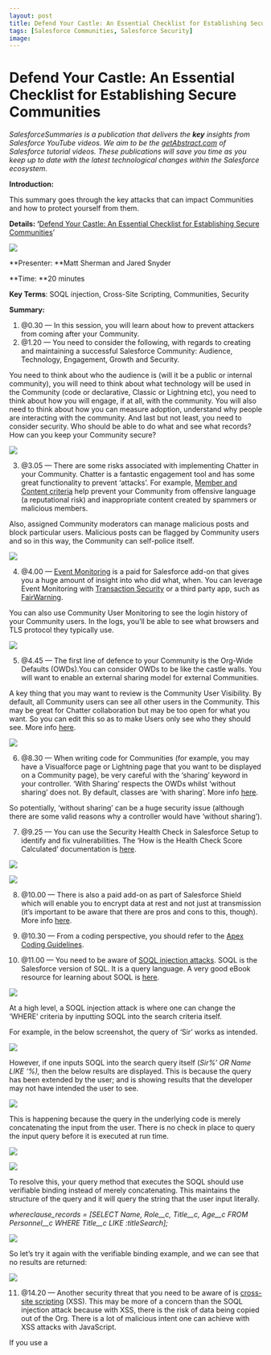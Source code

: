 ```yaml
---
layout: post
title: Defend Your Castle: An Essential Checklist for Establishing Secure Communities
tags: [Salesforce Communities, Salesforce Security]
image: 
---
```


# Defend Your Castle: An Essential Checklist for Establishing Secure Communities

*SalesforceSummaries is a publication that delivers the **key** insights from Salesforce YouTube videos. We aim to be the [getAbstract.com](https://www.getabstract.com/en/) of Salesforce tutorial videos. These publications will save you time as you keep up to date with the latest technological changes within the Salesforce ecosystem.*

**Introduction:**

This summary goes through the key attacks that can impact Communities and how to
protect yourself from them.

**Details: ‘**[Defend Your Castle: An Essential Checklist for Establishing
Secure Communities](https://www.youtube.com/watch?v=5eWhvQR0Dbs)’

![](https://cdn-images-1.medium.com/max/720/1*MDDestVFYIMvVP04pVClvg.png)

**Presenter: **Matt Sherman and Jared Snyder

**Time: **20 minutes

**Key Terms**: SOQL injection, Cross-Site Scripting, Communities, Security

**Summary:**

1.  @0.30 — In this session, you will learn about how to prevent attackers from
coming after your Community.
2.  @1.20 — You need to consider the following, with regards to creating and
maintaining a successful Salesforce Community: Audience, Technology, Engagement,
Growth and Security.

You need to think about who the audience is (will it be a public or internal
community), you will need to think about what technology will be used in the
Community (code or declarative, Classic or Lightning etc), you need to think
about how you will engage, if at all, with the community. You will also need to
think about how you can measure adoption, understand why people are interacting
with the community. And last but not least, you need to consider security. Who
should be able to do what and see what records? How can you keep your Community
secure?

![](https://cdn-images-1.medium.com/max/720/1*TAfZQmSFgh2P4oiTEm64Pw.png)

3. @3.05 — There are some risks associated with implementing Chatter in your
Community. Chatter is a fantastic engagement tool and has some great
functionality to prevent ‘attacks’. For example, [Member and Content
criteria](https://help.salesforce.com/articleView?id=networks_moderator_manage_rules_content.htm&language=en_us&r=https://www.google.co.uk/&type=0)
help prevent your Community from offensive language (a reputational risk) and
inappropriate content created by spammers or malicious members.

Also, assigned Community moderators can manage malicious posts and block
particular users. Malicious posts can be flagged by Community users and so in
this way, the Community can self-police itself.

![](https://cdn-images-1.medium.com/max/720/1*D2Z0AhxOzN3HkyffYeWHBw.png)

4. @4.00 — [Event
Monitoring](https://trailhead.salesforce.com/en/modules/event_monitoring/units/event_monitoring_intro)
is a paid for Salesforce add-on that gives you a huge amount of insight into who
did what, when. You can leverage Event Monitoring with [Transaction
Security](https://developer.salesforce.com/docs/atlas.en-us.securityImplGuide.meta/securityImplGuide/security_overview_transactions.htm)
or a third party app, such as
[FairWarning](https://appexchange.salesforce.com/listingDetail?listingId=a0N3000000B5YHjEAN).

You can also use Community User Monitoring to see the login history of your
Community users. In the logs, you’ll be able to see what browsers and TLS
protocol they typically use.

![](https://cdn-images-1.medium.com/max/720/1*aGzN_XgXJ5CkgJpzlEOPPg.png)

5. @4.45 — The first line of defence to your Community is the Org-Wide Defaults
(OWDs).You can consider OWDs to be like the castle walls. You will want to
enable an external sharing model for external Communities.

A key thing that you may want to review is the Community User Visibility. By
default, all Community users can see all other users in the Community. This may
be great for Chatter collaboration but may be too open for what you want. So you
can edit this so as to make Users only see who they should see. More info
[here](https://help.salesforce.com/articleView?id=security_sharing_owd_external_user_settings.htm&type=0).

![](https://cdn-images-1.medium.com/max/720/1*A-sH0CbCSTbPBDmA56UfcQ.png)

6. @8.30 — When writing code for Communities (for example, you may have a
Visualforce page or Lightning page that you want to be displayed on a Community
page), be very careful with the ‘sharing’ keyword in your controller. ‘With
Sharing’ respects the OWDs whilst ‘without sharing’ does not. By default,
classes are ‘with sharing’. More info
[here](https://salesforce.stackexchange.com/questions/11768/when-to-use-with-sharing-or-without-sharing).

So potentially, ‘without sharing’ can be a huge security issue (although there
are some valid reasons why a controller would have ‘without sharing’).

7. @9.25 — You can use the Security Health Check in Salesforce Setup to identify
and fix vulnerabilities. The ‘How is the Health Check Score Calculated’
documentation is
[here](https://help.salesforce.com/articleView?id=security_health_check_score.htm&type=0).

![](https://cdn-images-1.medium.com/max/720/1*Ta32amaOahqyw4vorpvQig.png)

![](https://cdn-images-1.medium.com/max/720/1*cPaM1D9SFhj7ommh6CpPLA.png)

8. @10.00 — There is also a paid add-on as part of Salesforce Shield which will
enable you to encrypt data at rest and not just at transmission (it’s important
to be aware that there are pros and cons to this, though). More info
[here](https://trailhead.salesforce.com/en/modules/spe_admins).

9. @10.30 — From a coding perspective, you should refer to the [Apex Coding
Guidelines](https://developer.salesforce.com/docs/atlas.en-us.apexcode.meta/apexcode/apex_dev_guide.htm).

10. @11.00 — You need to be aware of [SOQL injection
attacks](https://developer.salesforce.com/docs/atlas.en-us.pages.meta/pages/pages_security_tips_soql_injection.htm).
SOQL is the Salesforce version of SQL. It is a query language. A very good eBook
resource for learning about SOQL is
[here](https://www.packtpub.com/application-development/getting-started-soql).

![](https://cdn-images-1.medium.com/max/720/1*rOvN29JJ-mkCk6w61W1GhA.png)

At a high level, a SOQL injection attack is where one can change the ‘WHERE’
criteria by inputting SOQL into the search criteria itself.

For example, in the below screenshot, the query of ‘Sir’ works as intended.

![](https://cdn-images-1.medium.com/max/720/1*uZQU51SGTy4Gp3Qf33kP7A.png)

However, if one inputs SOQL into the search query itself (*Sir%’ OR Name LIKE
‘%),* then the below results are displayed. This is because the query has been
extended by the user; and is showing results that the developer may not have
intended the user to see.

![](https://cdn-images-1.medium.com/max/720/1*XM741CyI4wS4vqMrfu80bw.png)

This is happening because the query in the underlying code is merely
concatenating the input from the user. There is no check in place to query the
input query before it is executed at run time.

![](https://cdn-images-1.medium.com/max/720/1*Tz3zD9yl7gg7Q0H7gj3PUw.png)

![](https://cdn-images-1.medium.com/max/720/1*zG7zyPZl53j3EI8G0nN23Q.png)

To resolve this, your query method that executes the SOQL should use verifiable
binding instead of merely concatenating. This maintains the structure of the
query and it will query the string that the user input literally.

*whereclause_records = [SELECT Name, Role__c, Title__c, Age__c FROM Personnel__c
WHERE Title__c LIKE :titleSearch];*

![](https://cdn-images-1.medium.com/max/720/1*tQ8Mj8X0WDH4gaWZWsECxw.png)

So let’s try it again with the verifiable binding example, and we can see that
no results are returned:

![](https://cdn-images-1.medium.com/max/720/1*snOn-CCvJMyr3jMR-W0amw.png)

11. @14.20 — Another security threat that you need to be aware of is [cross-site
scripting](https://developer.salesforce.com/page/Secure_Coding_Cross_Site_Scripting)
(XSS). This may be more of a concern than the SOQL injection attack because with
XSS, there is the risk of data being copied out of the Org. There is a lot of
malicious intent one can achieve with XSS attacks with JavaScript.

If you use a <script> tag, then you are responsible for everything that goes on
inside of this.

![](https://cdn-images-1.medium.com/max/720/1*VKSYGXtg3b0BsOgQx-z0og.png)

To handle the JavaScript inside a script tag correctly, Salesforce has provided
a [set of
functions](https://developer.salesforce.com/docs/atlas.en-us.apexcode.meta/apexcode/pages_security_tips_scontrols.htm)
to escape potentially insecure strings.

For example, using ‘<i>{!JSINHTMLENCODE(outputText)}</i> ensures protection to
ensure the input is taken literally.

![](https://cdn-images-1.medium.com/max/720/1*Yfr6oNjkyEXVkpQ9gpc9TQ.png)

12. @17.30 — So, just to recap, as per below screenshot, this is an example of
code that is vulnerable to a SOQL injection.

![](https://cdn-images-1.medium.com/max/720/1*Uj6bMNzXSzyUQAkAGNX7eA.png)

13. @17.40 — And the fix is here:

![](https://cdn-images-1.medium.com/max/720/1*wJ--J4z5UbQJBjdhDezNlA.png)

14. @17.50 — There is another type of XSS, called Cross Site Request Forgery
(CSRF). The difference is that, in CSRF, the user is already authenticated.

![](https://cdn-images-1.medium.com/max/720/1*hcThiz8a7T5sMEjEJKrVFA.png)

15. @19.25 — You should take the [Trailhead
Trailmix](https://trailhead.salesforce.com/en/modules/secdev_injection_vulnerabilities/units/secdev_inject_get_started_wappsec)
for more information and experience on dealing with these kind of attacks.

* [Security](https://medium.com/tag/security?source=post)
* [Salesforce
Productivity](https://medium.com/tag/salesforce-productivity?source=post)
* [Salesforce](https://medium.com/tag/salesforce?source=post)
* [Salesforce Lightning](https://medium.com/tag/salesforce-lightning?source=post)

By clapping more or less, you can signal to us which stories really stand out.

### [Andy Hitchings](https://medium.com/@andyhitchings)

Salesforce & JavaScript Developer

### [Salesforce
Summaries](https://medium.com/salesforcesummaries?source=footer_card)

Save time with our key insights from Salesforce YouTube videos.
